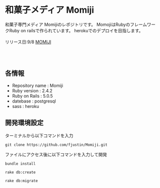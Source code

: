 # 和菓子メディア Momiji

和菓子専門メディア Momijiのレポジトリです。
MomojiはRubyのフレームワークRuby on railsで作られています。
herokuでのデプロイを目指します。<br><br>
リリース日:9/8
[MOMIJI](http://momiji.work)

<br><br>
## 各情報
- Repository name : Momiji
- Ruby version : 2.4.2
- Ruby on Rails : 5.0.5
- datebase : postgresql
- sass : heroku

## 開発環境設定

ターミナルから以下コマンドを入力

```
git clone https://github.com/fjustin/Momiji.git
```


ファイルにアクセス後に以下コマンドを入力して開発

```
bundle install
```
```
rake db:create
```
```
rake db:migrate
```
